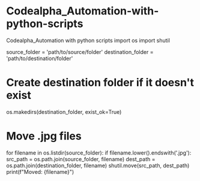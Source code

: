 # Codealpha_Automation-with-python-scripts
Codealpha_Automation with python scripts import os
import shutil

source_folder = 'path/to/source/folder'
destination_folder = 'path/to/destination/folder'

# Create destination folder if it doesn't exist
os.makedirs(destination_folder, exist_ok=True)

# Move .jpg files
for filename in os.listdir(source_folder):
    if filename.lower().endswith('.jpg'):
        src_path = os.path.join(source_folder, filename)
        dest_path = os.path.join(destination_folder, filename)
        shutil.move(src_path, dest_path)
        print(f"Moved: {filename}")
